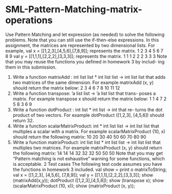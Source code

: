 # SML-Pattern-Matching-matrix-operations

Use Pattern Matching and let expression (as needed) to solve the following
problems. Note that you can still use the if-then-else expressions.
In this assignment, the matrices are represented by two dimensional lists.
For example,
val x = [[1,2,3],[4,5,6],[7,8,9]];
represents the matrix.
1 2 3
4 5 6
7 8 9
val y = [[1,1,1],[2,2,2],[3,3,3]];
represents the matrix.
1 1 1
2 2 2
3 3 3
Note that you may reuse the functions you defined in homework 3 by includ-
ing them in this submission.
1. Write a function matrixAdd : int list list * int list list -> int list list
that adds two matrices of the same dimension. For example matrixAdd (x, y)
should return the matrix below:
2 3 4
6 7 8
10 11 12
2. Write a function transpose: ’a list list -> ’a list list that trans-
poses a matrix. For example transpose x should return the matrix below:
1
1 4 7
2 5 8
3 6 9
3. Write a function dotProduct : int list * int list -> int that re-
turns the dot product of two vectors. For example dotProduct ([1,2,3], [4,5,6])
should return 32.
4. Write a function scalarMatrixProduct: int * int list list -> int list list
that multiples a scalar with a matrix. For example scalarMatrixProduct (10, x)
should return the following matrix:
10 20 30
40 50 60
70 80 90
5. Write a function matrixProduct: int list list * int list list -> int list list
that multiples two matrices. For example matrixProduct (x, y) should
return the following matrix:
14 14 14
32 32 32
50 50 50
Note that you may get “Pattern matching is not exhaustive” warning for
some functions, which is acceptable.
2 Test cases
The following test code assumes you have the functions in homework 3 included.
val show = print o matrixToString;
val x = [[1,2,3], [4,5,6], [7,8,9]];
val y = [[1,1,1],[2,2,2],[3,3,3]];
show (matrixAdd(x,y));
dotProduct ([1,2,3],[4,5,6]);
show (transpose x);
show (scalarMatrixProduct (10, x));
show (matrixProduct (x, y));
